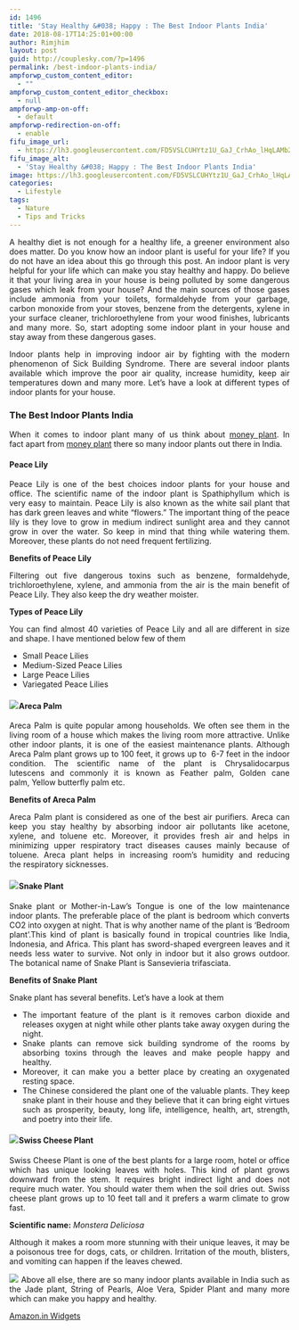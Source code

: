 ```yaml
---
id: 1496
title: 'Stay Healthy &#038; Happy : The Best Indoor Plants India'
date: 2018-08-17T14:25:01+00:00
author: Rimjhim
layout: post
guid: http://couplesky.com/?p=1496
permalink: /best-indoor-plants-india/
ampforwp_custom_content_editor:
  - ""
ampforwp_custom_content_editor_checkbox:
  - null
ampforwp-amp-on-off:
  - default
ampforwp-redirection-on-off:
  - enable
fifu_image_url:
  - https://lh3.googleusercontent.com/FD5VSLCUHYtz1U_GaJ_CrhAo_lHqLAMb2X4MAjbuoH_BrbKnLX7RYk6mjoXsjxHlpbjg4k92g3WeFnT-1J8GSLK_THrzBpzDrUmtoIl4f3pZHH4kmjITexBK3ojCRytrOnHVmV4fDkQnEPgJ2TsveWMPTH3tgaJoBUAmSiAT9ojqGBYqtekbthoEXVMCHsoIr9WNjvMzD-TxNzmAPg4zaKJ7pKhJXv3-p8l6AYGLJloN6Kj3fbS0a8LpTgKS_DeOH61TKtwE7pw2x9hXRNQWc7Nf_O4a-p6s8G8lRrQq5mDUJyE3ji62MboD6cCutySFtQa7yHulcNt4ssOUbc1J1ms8wnT1lWzR5sYUVH-qY1zsef9Whm7acILatNl67m5AiWsZp5oEp_FOOqqUotZvcF0vRbmfi1yjPD0Ezqi1MMFp4oEcUlikBAzKVeI94rnVN6j16z-d7w5NMxE2k2K1AgD0e7BO_2Sqe9axgk457VytaJKVd0bNkh8wNaFYLoIdjp7J22i-2ut_38qSWGmU-T_U6BBFhAA3sqI-FOo7YdXDgOHy2ec7JNwnkiwwcFv8y25Ws5U8l9qi4j_bn0tjirDJz2_vf-MauE-JlGspaumgtjo9g5sRQq5Ll7fJ8H37o_Tl-FwASxBp0oI9LtwZpW5N0Um7cF7R=w600-h400-no
fifu_image_alt:
  - 'Stay Healthy &#038; Happy : The Best Indoor Plants India'
image: https://lh3.googleusercontent.com/FD5VSLCUHYtz1U_GaJ_CrhAo_lHqLAMb2X4MAjbuoH_BrbKnLX7RYk6mjoXsjxHlpbjg4k92g3WeFnT-1J8GSLK_THrzBpzDrUmtoIl4f3pZHH4kmjITexBK3ojCRytrOnHVmV4fDkQnEPgJ2TsveWMPTH3tgaJoBUAmSiAT9ojqGBYqtekbthoEXVMCHsoIr9WNjvMzD-TxNzmAPg4zaKJ7pKhJXv3-p8l6AYGLJloN6Kj3fbS0a8LpTgKS_DeOH61TKtwE7pw2x9hXRNQWc7Nf_O4a-p6s8G8lRrQq5mDUJyE3ji62MboD6cCutySFtQa7yHulcNt4ssOUbc1J1ms8wnT1lWzR5sYUVH-qY1zsef9Whm7acILatNl67m5AiWsZp5oEp_FOOqqUotZvcF0vRbmfi1yjPD0Ezqi1MMFp4oEcUlikBAzKVeI94rnVN6j16z-d7w5NMxE2k2K1AgD0e7BO_2Sqe9axgk457VytaJKVd0bNkh8wNaFYLoIdjp7J22i-2ut_38qSWGmU-T_U6BBFhAA3sqI-FOo7YdXDgOHy2ec7JNwnkiwwcFv8y25Ws5U8l9qi4j_bn0tjirDJz2_vf-MauE-JlGspaumgtjo9g5sRQq5Ll7fJ8H37o_Tl-FwASxBp0oI9LtwZpW5N0Um7cF7R=w600-h400-no
categories:
  - Lifestyle
tags:
  - Nature
  - Tips and Tricks
---
```

<p style="text-align: justify;">
  A healthy diet is not enough for a healthy life, a greener environment also does matter. Do you know how an indoor plant is useful for your life? If you do not have an idea about this go through this post. An indoor plant is very helpful for your life which can make you stay healthy and happy. Do believe it that your living area in your house is being polluted by some dangerous gases which leak from your house? And the main sources of those gases include ammonia from your toilets, formaldehyde from your garbage, carbon monoxide from your stoves, benzene from the detergents, xylene in your surface cleaner, trichloroethylene from your wood finishes, lubricants and many more. So, start adopting some indoor plant in your house and stay away from these dangerous gases.
</p>

<p style="text-align: justify;">
  Indoor plants help in improving indoor air by fighting with the modern phenomenon of Sick Building Syndrome. There are several indoor plants available which improve the poor air quality, increase humidity, keep air temperatures down and many more. Let&#8217;s have a look at different types of indoor plants for your house.
</p>

<h3 style="text-align: justify;">
  The Best Indoor Plants India
</h3>

<p style="text-align: justify;">
  When it comes to indoor plant many of us think about <a href="http://couplesky.com/money-plants-benefits-uses-of-money-plant/" target="_blank" rel="noopener">money plant</a>. In fact apart from <a href="http://couplesky.com/money-plants-benefits-uses-of-money-plant/" target="_blank" rel="noopener">money plant</a> there so many indoor plants out there in India.
</p>

<h4 style="text-align: justify;">
  Peace Lily
</h4>

<p style="text-align: justify;">
  Peace Lily is one of the best choices indoor plants for your house and office. The scientific name of the indoor plant is Spathiphyllum which is very easy to maintain. Peace Lily is also known as the white sail plant that has dark green leaves and white “flowers.” The important thing of the peace lily is they love to grow in medium indirect sunlight area and they cannot grow in over the water. So keep in mind that thing while watering them. Moreover, these plants do not need frequent fertilizing.
</p>

<p style="text-align: justify;">
  <strong>Benefits of Peace Lily</strong>
</p>

<p style="text-align: justify;">
  Filtering out five dangerous toxins such as benzene, formaldehyde, trichloroethylene, xylene, and ammonia from the air is the main benefit of Peace Lily. They also keep the dry weather moister.
</p>

<p style="text-align: justify;">
  <strong>Types of Peace Lily</strong>
</p>

<p style="text-align: justify;">
  You can find almost 40 varieties of Peace Lily and all are different in size and shape. I have mentioned below few of them
</p>

<ul style="text-align: justify;">
  <li>
    Small Peace Lilies
  </li>
  <li>
    Medium-Sized Peace Lilies
  </li>
  <li>
    Large Peace Lilies
  </li>
  <li>
    Variegated Peace Lilies
  </li>
</ul>

<h4 style="text-align: justify;">
  <a href="https://www.amazon.in/gp/product/B07CW6NWHC/ref=as_li_tl?ie=UTF8&camp=3638&creative=24630&creativeASIN=B07CW6NWHC&linkCode=as2&tag=couplesky-21&linkId=b482e421cb94f8662402f73a45515f53" target="_blank" rel="noopener"><img class="aligncenter" src="//ws-in.amazon-adsystem.com/widgets/q?_encoding=UTF8&MarketPlace=IN&ASIN=B07CW6NWHC&ServiceVersion=20070822&ID=AsinImage&WS=1&Format=_SL250_&tag=couplesky-21" border="0" /></a><img style="border: none !important; margin: 0px !important;" src="//ir-in.amazon-adsystem.com/e/ir?t=couplesky-21&l=am2&o=31&a=B07CW6NWHC" alt="" width="1" height="1" border="0" />Areca Palm
</h4>

<p style="text-align: justify;">
  Areca Palm is quite popular among households. We often see them in the living room of a house which makes the living room more attractive. Unlike other indoor plants, it is one of the easiest maintenance plants. Although Areca Palm plant grows up to 100 feet, it grows up to  6-7 feet in the indoor condition. The scientific name of the plant is Chrysalidocarpus lutescens and commonly it is known as Feather palm, Golden cane palm, Yellow butterfly palm etc.
</p>

<p style="text-align: justify;">
  <strong>Benefits of Areca Palm</strong>
</p>

<p style="text-align: justify;">
  Areca Palm plant is considered as one of the best air purifiers. Areca can keep you stay healthy by absorbing indoor air pollutants like acetone, xylene, and toluene etc. Moreover, it provides fresh air and helps in minimizing upper respiratory tract diseases causes mainly because of toluene. Areca plant helps in increasing room&#8217;s humidity and reducing the respiratory sicknesses.
</p>

<h4 style="text-align: justify;">
  <a href="https://www.amazon.in/gp/product/B017DMXT7I/ref=as_li_tl?ie=UTF8&camp=3638&creative=24630&creativeASIN=B017DMXT7I&linkCode=as2&tag=couplesky-21&linkId=fb8c2b94a2dcc2d3ba1b05d4587e5d0a" target="_blank" rel="noopener"><img class="aligncenter" src="//ws-in.amazon-adsystem.com/widgets/q?_encoding=UTF8&MarketPlace=IN&ASIN=B017DMXT7I&ServiceVersion=20070822&ID=AsinImage&WS=1&Format=_SL250_&tag=couplesky-21" border="0" /></a><img style="border: none !important; margin: 0px !important;" src="//ir-in.amazon-adsystem.com/e/ir?t=couplesky-21&l=am2&o=31&a=B017DMXT7I" alt="" width="1" height="1" border="0" />Snake Plant
</h4>

<p style="text-align: justify;">
  Snake plant or Mother-in-Law&#8217;s Tongue is one of the low maintenance indoor plants. The preferable place of the plant is bedroom which converts CO2 into oxygen at night. That is why another name of the plant is &#8216;Bedroom plant&#8217;.This kind of plant is basically found in tropical countries like India, Indonesia, and Africa. This plant has sword-shaped evergreen leaves and it needs less water to survive. Not only in indoor but it also grows outdoor. The botanical name of Snake Plant is Sansevieria trifasciata.
</p>

<p style="text-align: justify;">
  <strong>Benefits of Snake Plant</strong>
</p>

<p style="text-align: justify;">
  Snake plant has several benefits. Let&#8217;s have a look at them
</p>

<ul style="text-align: justify;">
  <li>
    The important feature of the plant is it removes carbon dioxide and releases oxygen at night while other plants take away oxygen during the night.
  </li>
  <li>
    Snake plants can remove sick building syndrome of the rooms by absorbing toxins through the leaves and make people happy and healthy.
  </li>
  <li>
    Moreover, it can make you a better place by creating an oxygenated resting space.
  </li>
  <li>
    The Chinese considered the plant one of the valuable plants. They keep snake plant in their house and they believe that it can bring eight virtues such as prosperity, beauty, long life, intelligence, health, art, strength, and poetry into their life.
  </li>
</ul>

<h4 style="text-align: justify;">
  <a href="https://www.amazon.in/gp/product/B0734XYMHQ/ref=as_li_tl?ie=UTF8&camp=3638&creative=24630&creativeASIN=B0734XYMHQ&linkCode=as2&tag=couplesky-21&linkId=bac165d8c6784b62c1d29c3748eeb95b" target="_blank" rel="noopener"><img class="aligncenter" src="//ws-in.amazon-adsystem.com/widgets/q?_encoding=UTF8&MarketPlace=IN&ASIN=B0734XYMHQ&ServiceVersion=20070822&ID=AsinImage&WS=1&Format=_SL250_&tag=couplesky-21" border="0" /></a><img style="border: none !important; margin: 0px !important;" src="//ir-in.amazon-adsystem.com/e/ir?t=couplesky-21&l=am2&o=31&a=B0734XYMHQ" alt="" width="1" height="1" border="0" />Swiss Cheese Plant
</h4>

<p style="text-align: justify;">
  Swiss Cheese Plant is one of the best plants for a large room, hotel or office which has unique looking leaves with holes. This kind of plant grows downward from the stem. It requires bright indirect light and does not require much water. You should water them when the soil dries out. Swiss cheese plant grows up to 10 feet tall and it prefers a warm climate to grow fast.
</p>

<p style="text-align: justify;">
  <strong>Scientific name:</strong> <em>Monstera Deliciosa </em>
</p>

<p style="text-align: justify;">
  Although it makes a room more stunning with their unique leaves, it may be a poisonous tree for dogs, cats, or children. Irritation of the mouth, blisters, and vomiting can happen if the leaves chewed.
</p>

<p style="text-align: justify;">
  <a href="https://www.amazon.in/gp/product/B00DSOAIUW/ref=as_li_tl?ie=UTF8&camp=3638&creative=24630&creativeASIN=B00DSOAIUW&linkCode=as2&tag=couplesky-21&linkId=666606e30ce8d59371b37914144210ae" target="_blank" rel="noopener"><img class="aligncenter" src="//ws-in.amazon-adsystem.com/widgets/q?_encoding=UTF8&MarketPlace=IN&ASIN=B00DSOAIUW&ServiceVersion=20070822&ID=AsinImage&WS=1&Format=_SL250_&tag=couplesky-21" border="0" /></a><img style="border: none !important; margin: 0px !important;" src="//ir-in.amazon-adsystem.com/e/ir?t=couplesky-21&l=am2&o=31&a=B00DSOAIUW" alt="" width="1" height="1" border="0" /> Above all else, there are so many indoor plants available in India such as the Jade plant, String of Pearls, Aloe Vera, Spider Plant and many more which can make you happy and healthy.
</p>

<p style="text-align: justify;">
  <noscript>
    <A rel="nofollow" HREF="//ws-in.amazon-adsystem.com/widgets/q?rt=tf_mfw&#038;ServiceVersion=20070822&#038;MarketPlace=IN&#038;ID=V20070822%2FIN%2Fcouplesky-21%2F8001%2Fa4a05bca-bc0c-4701-bf25-91bac67c9dba&#038;Operation=NoScript">Amazon.in Widgets</A>
  </noscript>
</p>